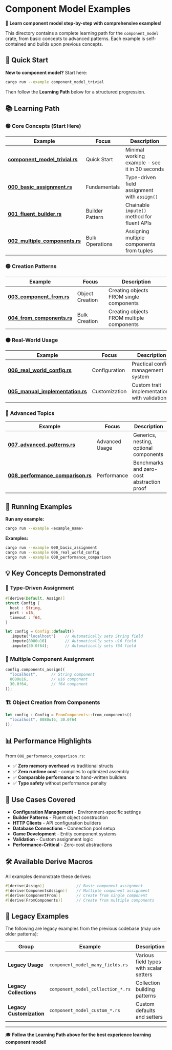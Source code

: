 # Component Model Examples

🚀 **Learn component model step-by-step with comprehensive examples!**

This directory contains a complete learning path for the `component_model` crate, from basic concepts to advanced patterns. Each example is self-contained and builds upon previous concepts.

## 🎯 Quick Start

**New to component model?** Start here:

```bash
cargo run --example component_model_trivial
```

Then follow the **Learning Path** below for a structured progression.

## 📚 Learning Path 

### 🟢 **Core Concepts** (Start Here)
| Example | Focus | Description |
|---------|--------|-------------|
| **[component_model_trivial.rs](./component_model_trivial.rs)** | Quick Start | Minimal working example - see it in 30 seconds |
| **[000_basic_assignment.rs](./000_basic_assignment.rs)** | Fundamentals | Type-driven field assignment with `assign()` |
| **[001_fluent_builder.rs](./001_fluent_builder.rs)** | Builder Pattern | Chainable `impute()` method for fluent APIs |
| **[002_multiple_components.rs](./002_multiple_components.rs)** | Bulk Operations | Assigning multiple components from tuples |

### 🟡 **Creation Patterns**  
| Example | Focus | Description |
|---------|--------|-------------|
| **[003_component_from.rs](./003_component_from.rs)** | Object Creation | Creating objects FROM single components |
| **[004_from_components.rs](./004_from_components.rs)** | Bulk Creation | Creating objects FROM multiple components |

### 🟠 **Real-World Usage**
| Example | Focus | Description |
|---------|--------|-------------|
| **[006_real_world_config.rs](./006_real_world_config.rs)** | Configuration | Practical config management system |
| **[005_manual_implementation.rs](./005_manual_implementation.rs)** | Customization | Custom trait implementations with validation |

### 🔴 **Advanced Topics**
| Example | Focus | Description |
|---------|--------|-------------|
| **[007_advanced_patterns.rs](./007_advanced_patterns.rs)** | Advanced Usage | Generics, nesting, optional components |
| **[008_performance_comparison.rs](./008_performance_comparison.rs)** | Performance | Benchmarks and zero-cost abstraction proof |

## 🚀 Running Examples

**Run any example:**
```bash
cargo run --example <example_name>
```

**Examples:**
```bash
cargo run --example 000_basic_assignment
cargo run --example 006_real_world_config
cargo run --example 008_performance_comparison
```

## 💡 Key Concepts Demonstrated

### 🎯 **Type-Driven Assignment**
```rust
#[derive(Default, Assign)]
struct Config {
  host : String,
  port : u16,
  timeout : f64,
}

let config = Config::default()
  .impute("localhost")    // Automatically sets String field
  .impute(8080u16)        // Automatically sets u16 field
  .impute(30.0f64);       // Automatically sets f64 field
```

### 🔗 **Multiple Component Assignment**
```rust
config.components_assign((
  "localhost",      // String component  
  8080u16,          // u16 component
  30.0f64,          // f64 component
));
```

### 🏗️ **Object Creation from Components**
```rust
let config : Config = FromComponents::from_components((
  "localhost", 8080u16, 30.0f64
));
```

## 📊 **Performance Highlights**

From `008_performance_comparison.rs`:

- ✅ **Zero memory overhead** vs traditional structs
- ✅ **Zero runtime cost** - compiles to optimized assembly
- ✅ **Comparable performance** to hand-written builders
- ✅ **Type safety** without performance penalty

## 🎯 **Use Cases Covered**

- **Configuration Management** - Environment-specific settings
- **Builder Patterns** - Fluent object construction  
- **HTTP Clients** - API configuration builders
- **Database Connections** - Connection pool setup
- **Game Development** - Entity component systems
- **Validation** - Custom assignment logic
- **Performance-Critical** - Zero-cost abstractions

## 🛠️ **Available Derive Macros**

All examples demonstrate these derives:

```rust
#[derive(Assign)]              // Basic component assignment
#[derive(ComponentsAssign)]    // Multiple component assignment  
#[derive(ComponentFrom)]       // Create from single component
#[derive(FromComponents)]      // Create from multiple components
```

## 📖 **Legacy Examples** 

The following are legacy examples from the previous codebase (may use older patterns):

| Group | Example | Description |
|-------|---------|-------------|
| **Legacy Usage** | `component_model_many_fields.rs` | Various field types with scalar setters |
| **Legacy Collections** | `component_model_collection_*.rs` | Collection building patterns |
| **Legacy Customization** | `component_model_custom_*.rs` | Custom defaults and setters |

---

🎓 **Follow the Learning Path above for the best experience learning component model!**
